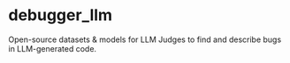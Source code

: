 # debugger_llm
Open-source datasets &amp; models for LLM Judges to find and describe bugs in LLM-generated code.
